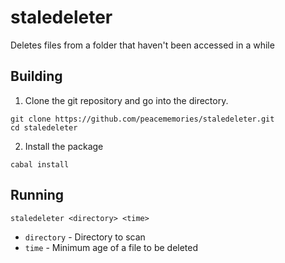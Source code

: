 # staledeleter
Deletes files from a folder that haven't been accessed in a while

## Building

1. Clone the git repository and go into the directory.

  ```
  git clone https://github.com/peacememories/staledeleter.git
  cd staledeleter
  ```

2. Install the package

  ```
  cabal install
  ```

## Running

```
staledeleter <directory> <time>
```

* `directory` - Directory to scan
* `time` - Minimum age of a file to be deleted
